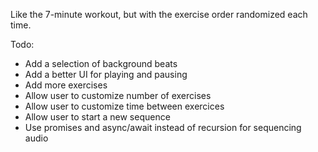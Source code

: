 Like the 7-minute workout, but with the exercise order randomized each time.

Todo:
* Add a selection of background beats
* Add a better UI for playing and pausing
* Add more exercises
* Allow user to customize number of exercises
* Allow user to customize time between exercices
* Allow user to start a new sequence
* Use promises and async/await instead of recursion for sequencing audio
